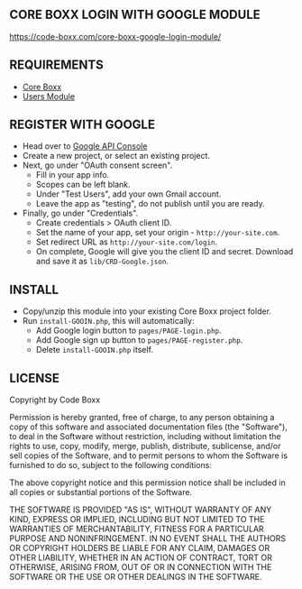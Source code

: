 ## CORE BOXX LOGIN WITH GOOGLE MODULE
https://code-boxx.com/core-boxx-google-login-module/

## REQUIREMENTS
* [Core Boxx](https://github.com/code-boxx/Core-Boxx/tree/main/core)
* [Users Module](https://github.com/code-boxx/Core-Boxx/tree/main/users)

## REGISTER WITH GOOGLE
* Head over to [Google API Console](https://console.cloud.google.com/apis/dashboard)
* Create a new project, or select an existing project.
* Next, go under "OAuth consent screen".
  - Fill in your app info.
  - Scopes can be left blank.
  - Under "Test Users", add your own Gmail account.
  - Leave the app as "testing", do not publish until you are ready.
* Finally, go under "Credentials".
  - Create credentials > OAuth client ID.
  - Set the name of your app, set your origin - `http://your-site.com`.
  - Set redirect URL as `http://your-site.com/login`.
  - On complete, Google will give you the client ID and secret. Download and save it as `lib/CRD-Google.json`.

## INSTALL
* Copy/unzip this module into your existing Core Boxx project folder.
* Run `install-GOOIN.php`, this will automatically:
  - Add Google login button to `pages/PAGE-login.php`.
  - Add Google sign up button to `pages/PAGE-register.php`.
  - Delete `install-GOOIN.php` itself.

## LICENSE
Copyright by Code Boxx

Permission is hereby granted, free of charge, to any person obtaining a copy
of this software and associated documentation files (the "Software"), to deal
in the Software without restriction, including without limitation the rights
to use, copy, modify, merge, publish, distribute, sublicense, and/or sell
copies of the Software, and to permit persons to whom the Software is
furnished to do so, subject to the following conditions:

The above copyright notice and this permission notice shall be included in all
copies or substantial portions of the Software.

THE SOFTWARE IS PROVIDED "AS IS", WITHOUT WARRANTY OF ANY KIND, EXPRESS OR
IMPLIED, INCLUDING BUT NOT LIMITED TO THE WARRANTIES OF MERCHANTABILITY,
FITNESS FOR A PARTICULAR PURPOSE AND NONINFRINGEMENT. IN NO EVENT SHALL THE
AUTHORS OR COPYRIGHT HOLDERS BE LIABLE FOR ANY CLAIM, DAMAGES OR OTHER
LIABILITY, WHETHER IN AN ACTION OF CONTRACT, TORT OR OTHERWISE, ARISING FROM,
OUT OF OR IN CONNECTION WITH THE SOFTWARE OR THE USE OR OTHER DEALINGS IN THE
SOFTWARE.
